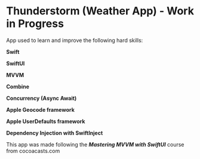 # Thunderstorm (Weather App) - Work in Progress

App used to learn and improve the following hard skills:

__Swift__

__SwiftUI__

__MVVM__

__Combine__

__Concurrency (Async Await)__

__Apple Geocode framework__

__Apple UserDefaults framework__

__Dependency Injection with SwiftInject__


This app was made following the __*Mastering MVVM with SwiftUI*__ course from cocoacasts.com  

